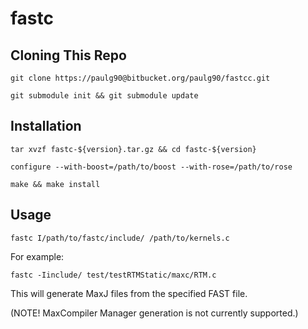 fastc
=====

Cloning This Repo
-----------------

`git clone https://paulg90@bitbucket.org/paulg90/fastcc.git`

`git submodule init && git submodule update`

Installation
------------

~~~~
tar xvzf fastc-${version}.tar.gz && cd fastc-${version}

configure --with-boost=/path/to/boost --with-rose=/path/to/rose

make && make install
~~~~

Usage
-----

~~~
fastc I/path/to/fastc/include/ /path/to/kernels.c
~~~

For example:

~~~
fastc -Iinclude/ test/testRTMStatic/maxc/RTM.c
~~~

This will generate MaxJ files from the specified FAST file.

(NOTE! MaxCompiler Manager generation is not currently supported.)